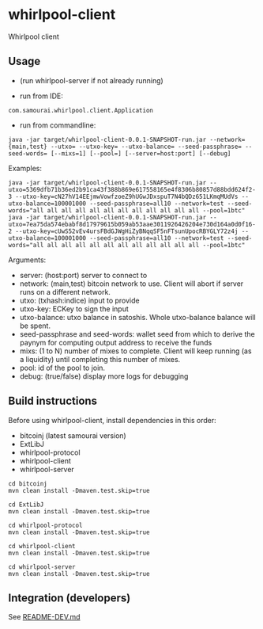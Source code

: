 # whirlpool-client
Whirlpool client

## Usage
- (run whirlpool-server if not already running)

- run from IDE:
```
com.samourai.whirlpool.client.Application
```

- run from commandline:
```
java -jar target/whirlpool-client-0.0.1-SNAPSHOT-run.jar --network={main,test} --utxo= --utxo-key= --utxo-balance= --seed-passphrase= --seed-words= [--mixs=1] [--pool=] [--server=host:port] [--debug]
```

Examples:
```
java -jar target/whirlpool-client-0.0.1-SNAPSHOT-run.jar --utxo=5369dfb71b36ed2b91ca43f388b869e617558165e4f8306b80857d88bdd624f2-3 --utxo-key=cN27hV14EEjmwVowfzoeZ9hUGwJDxspuT7N4bQDz651LKmqMUdVs --utxo-balance=100001000 --seed-passphrase=all10 --network=test --seed-words="all all all all all all all all all all all all --pool=1btc"
java -jar target/whirlpool-client-0.0.1-SNAPSHOT-run.jar --utxo=7ea75da574ebabf8d17979615b059ab53aae3011926426204e730d164a0d0f16-2 --utxo-key=cUwS52vEv4ursFBdGJWgHiZyBNqqSF5nFTsunUpocRBYGLY72z4j --utxo-balance=100001000 --seed-passphrase=all10 --network=test --seed-words="all all all all all all all all all all all all --pool=1btc"
```

Arguments:
- server: (host:port) server to connect to
- network: (main,test) bitcoin network to use. Client will abort if server runs on a different network.
- utxo: (txhash:indice) input to provide
- utxo-key: ECKey to sign the input
- utxo-balance: utxo balance in satoshis. Whole utxo-balance balance will be spent.
- seed-passphrase and seed-words: wallet seed from which to derive the paynym for computing output address to receive the funds
- mixs: (1 to N) number of mixes to complete. Client will keep running (as a liquidity) until completing this number of mixes.
- pool: id of the pool to join.
- debug: (true/false) display more logs for debugging


## Build instructions
Before using whirlpool-client, install dependencies in this order:
- bitcoinj (latest samourai version)
- ExtLibJ
- whirlpool-protocol
- whirlpool-client
- whirlpool-server

```
cd bitcoinj
mvn clean install -Dmaven.test.skip=true

cd ExtLibJ
mvn clean install -Dmaven.test.skip=true

cd whirlpool-protocol
mvn clean install -Dmaven.test.skip=true

cd whirlpool-client
mvn clean install -Dmaven.test.skip=true

cd whirlpool-server
mvn clean install -Dmaven.test.skip=true

```

## Integration (developers)
See [README-DEV.md](README-DEV.md)